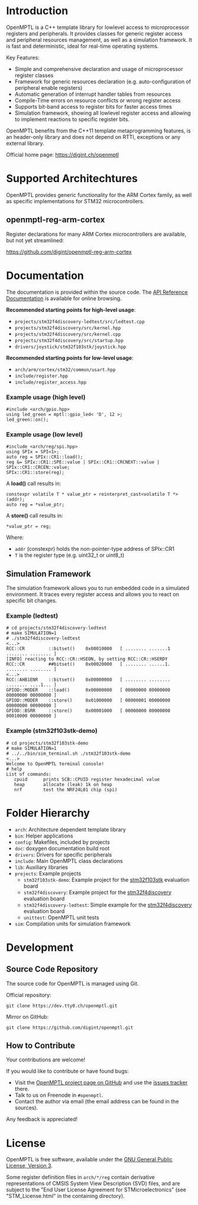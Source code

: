 Introduction
============

OpenMPTL is a C++ template library for lowlevel access to
microprocessor registers and peripherals. It provides classes for
generic register access and peripheral resources management, as well
as a simulation framework. It is fast and deterministic, ideal for
real-time operating systems.

Key Features:

  * Simple and comprehensive declaration and usage of microprocessor
    register classes
  * Framework for generic resources declaration
    (e.g. auto-configuration of peripheral enable registers)
  * Automatic generation of interrupt handler tables from resources
  * Compile-Time errors on resource conflicts or wrong register access
  * Supports bit-band access to register bits for faster access times
  * Simulation framework, showing all lowlevel register access and
    allowing to implement reactions to specific register bits.


OpenMPTL benefits from the C++11 template metaprogramming features, is
an header-only library and does not depend on RTTI, exceptions or any
external library.

Official home page: <https://digint.ch/openmptl>


Supported Architechtures
========================

OpenMPTL provides generic functionality for the ARM Cortex family, as
well as specific implementations for STM32 microcontrollers.

## openmptl-reg-arm-cortex

Register declarations for many ARM Cortex microcontrollers are
available, but not yet streamlined:

<https://github.com/digint/openmptl-reg-arm-cortex>


Documentation
=============

The documentation is provided within the source code. The [API
Reference Documentation] is available for online browsing.


**Recommended starting points for high-level usage**:

  * `projects/stm32f4discovery-ledtest/src/ledtest.cpp`
  * `projects/stm32f4discovery/src/kernel.hpp`
  * `projects/stm32f4discovery/src/kernel.cpp`
  * `projects/stm32f4discovery/src/startup.hpp`
  * `drivers/joystick/stm32f103stk/joystick.hpp`

**Recommended starting points for low-level usage**:

  * `arch/arm/cortex/stm32/common/usart.hpp`
  * `include/register.hpp`
  * `include/register_access.hpp`

  [API Reference Documentation]: https://digint.ch/openmptl/doc/api/openmptl/index.html


### Example usage (high level)

    #include <arch/gpio.hpp>
    using led_green = mptl::gpio_led< 'D', 12 >;
    led_green::on();


### Example usage (low level)

    #include <arch/reg/spi.hpp>
    using SPIx = SPI<1>;
    auto reg = SPIx::CR1::load();
    reg &= SPIx::CR1::SPE::value | SPIx::CR1::CRCNEXT::value | SPIx::CR1::CRCEN::value;
    SPIx::CR1::store(reg);

A **load()** call results in:

    constexpr volatile T * value_ptr = reinterpret_cast<volatile T *>(addr);
    auto reg = *value_ptr;

A **store()** call results in:

    *value_ptr = reg;

Where:

  * `addr` (constexpr) holds the non-pointer-type address of SPIx::CR1
  * `T` is the register type (e.g. uint32_t or uint8_t)


Simulation Framework
--------------------

The simulation framework allows you to run embedded code in a
simulated environment. It traces every register access and allows you
to react on specific bit changes.

### Example (ledtest)

    # cd projects/stm32f4discovery-ledtest
    # make SIMULATION=1
    # ./stm32f4discovery-ledtest
    <...>
    RCC::CR         ::bitset()    0x00010000   [ ........ .......1 ........ ........ ]
    [INFO] reacting to RCC::CR::HSEON, by setting RCC::CR::HSERDY
    RCC::CR         ##bitset()    0x00020000   [ ........ ......1. ........ ........ ]
    <...>
    RCC::AHB1ENR    ::bitset()    0x00000008   [ ........ ........ ........ ....1... ]
    GPIOD::MODER    ::load()      0x00000000   [ 00000000 00000000 00000000 00000000 ]
    GPIOD::MODER    ::store()     0x01000000   [ 00000001 00000000 00000000 00000000 ]
    GPIOD::BSRR     ::store()     0x00001000   [ 00000000 00000000 00010000 00000000 ]

### Example (stm32f103stk-demo)

    # cd projects/stm32f103stk-demo
    # make SIMULATION=1
    # ../../bin/sim_terminal.sh ./stm32f103stk-demo
    <...>
    Welcome to OpenMPTL terminal console!
    # help
    List of commands:
       cpuid      prints SCB::CPUID register hexadecimal value
       heap       allocate (leak) 1k on heap
       nrf        test the NRF24L01 chip (spi)


Folder Hierarchy
================

  * `arch`: Architecture dependent template library
  * `bin`: Helper applications
  * `config`: Makefiles, included by projects
  * `doc`: doxygen documentation build root
  * `drivers`: Drivers for specific peripherals
  * `include`: Main OpenMPTL class declarations
  * `lib`: Auxiliary libraries
  * `projects`: Example projects
    * `stm32f103stk-demo`: Example project for the [stm32f103stk] evaluation board
    * `stm32f4discovery`: Example project for the [stm32f4discovery] evaluation board
    * `stm32f4discovery-ledtest`: Simple example for the [stm32f4discovery] evaluation board
    * `unittest`: OpenMPTL unit tests
  * `sim`: Compilation units for simulation framework

  [stm32f103stk]: https://www.olimex.com/Products/ARM/ST/STM32-103STK/
  [stm32f4discovery]: http://www.st.com/en/evaluation-tools/stm32f4discovery.html


Development
===========

Source Code Repository
----------------------

The source code for OpenMPTL is managed using Git.

Official repository:

    git clone https://dev.tty0.ch/openmptl.git

Mirror on GitHub:

    git clone https://github.com/digint/openmptl.git


How to Contribute
-----------------

Your contributions are welcome!

If you would like to contribute or have found bugs:

  * Visit the [OpenMPTL project page on GitHub] and use the
    [issues tracker] there.
  * Talk to us on Freenode in `#openmptl`.
  * Contact the author via email (the email address can be found in
    the sources).

Any feedback is appreciated!

  [OpenMPTL project page on GitHub]: http://github.com/digint/openmptl
  [issues tracker]: http://github.com/digint/openmptl/issues


License
=======

OpenMPTL is free software, available under the [GNU General Public
License, Version 3][GPLv3].

Some register definition files in `arch/*/reg` contain derivative
representations of CMSIS System View Description (SVD) files, and are
subject to the "End User License Agreement for STMicroelectronics"
(see "STM_License.html" in the containing directory).

  [GPLv3]: http://www.gnu.org/licenses/gpl.html

